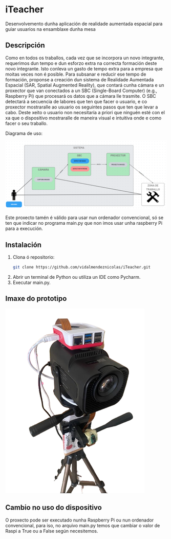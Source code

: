 # iTeacher
Desenvolvemento dunha aplicación de realidade aumentada espacial para guiar usuarios na ensamblaxe dunha mesa

## Descripción
Como en todos os traballos, cada vez que se incorpora un novo integrante, requerimos dun
tempo e dun esforzo extra na correcta formación deste novo integrante. Isto conleva un gasto
de tempo extra para a empresa que moitas veces non é posible.
Para subsanar e reducir ese tempo de formación, proponse a creación dun sistema de Realidade
Aumentada Espacial (SAR, Spatial Augmented Reality), que contará cunha cámara e un proxector
que van conectados a un SBC (Single-Board Computer) (e.g., Raspberry Pi) que procesará os
datos que a cámara lle trasmite. O SBC detectará a secuencia de labores que ten que facer o
usuario, e co proxector mostraralle ao usuario os seguintes pasos que ten que levar a cabo. 
Deste xeito o usuario non necesitaría a priori que ninguén esté con el xa que o dispositivo
mostraralle de maneira visual e intuitiva onde e como facer o seu traballo.

Diagrama de uso:

![Diagrama de uso](Fig5.11.png)

Este proxecto tamén é válido para usar nun ordenador convencional, só se ten que indicar no programa main.py que non imos usar unha raspberry Pi para a execución.

## Instalación

1. Clona ó repositorio:
    ```bash
    git clone https://github.com/vidalmendeznicolas/iTeacher.git
    ```
2. Abrir un terminal de Python ou utiliza un IDE como Pycharm.
3. Executar main.py.

## Imaxe do prototipo

![Prototipo](Fig8.3.png)


## Cambio no uso do dispositivo

O proxecto pode ser executado nunha Raspberry Pi ou nun ordenador convencional, para iso, no arquivo main.py temos que cambiar o valor de Raspi a True ou a False según necesitemos.